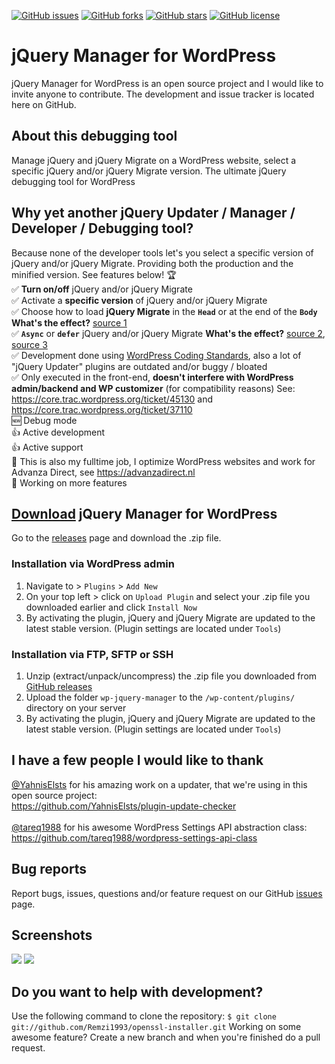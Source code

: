 [![GitHub issues](https://img.shields.io/github/issues/Remzi1993/wp-jquery-manager.svg)](https://github.com/Remzi1993/wp-jquery-manager/issues)
[![GitHub forks](https://img.shields.io/github/forks/Remzi1993/wp-jquery-manager.svg)](https://github.com/Remzi1993/wp-jquery-manager/network/members)
[![GitHub stars](https://img.shields.io/github/stars/Remzi1993/wp-jquery-manager.svg)](https://github.com/Remzi1993/wp-jquery-manager/stargazers)
[![GitHub license](https://img.shields.io/badge/license-GPLv3-blue.svg)](https://github.com/Remzi1993/wp-jquery-manager/blob/master/LICENSE)
# jQuery Manager for WordPress
jQuery Manager for WordPress is an open source project and I would like to invite anyone to contribute. The development and issue tracker is located here on GitHub.

## About this debugging tool
Manage jQuery and jQuery Migrate on a WordPress website, select a specific jQuery and/or jQuery Migrate version. The ultimate jQuery debugging tool for WordPress

## Why yet another jQuery Updater / Manager / Developer / Debugging tool?
Because none of the developer tools let's you select a specific version of jQuery and/or jQuery Migrate. Providing both the production and the minified version. See features below! :trophy:<br>
:white_check_mark: **Turn on/off** jQuery and/or jQuery Migrate<br>
:white_check_mark: Activate a **specific version** of jQuery and/or jQuery Migrate<br>
:white_check_mark: Choose how to load **jQuery Migrate** in the **`Head`** or at the end of the **`Body`** **What's the effect?** [source 1](https://flaviocopes.com/javascript-async-defer/)<br>
:white_check_mark: **`Async`** or **`defer`** jQuery and/or jQuery Migrate **What's the effect?** [source 2](https://www.growingwiththeweb.com/2014/02/async-vs-defer-attributes.html), [source 3](https://bitsofco.de/async-vs-defer/)<br>
:white_check_mark: Development done using [WordPress Coding Standards](https://make.wordpress.org/core/handbook/best-practices/coding-standards/), also a lot of "jQuery Updater" plugins are outdated and/or buggy / bloated<br>
:white_check_mark: Only executed in the front-end, **doesn't interfere with WordPress admin/backend and WP customizer** (for compatibility reasons) See: https://core.trac.wordpress.org/ticket/45130 and https://core.trac.wordpress.org/ticket/37110 <br>
:new: Debug mode<br>
:thumbsup: Active development<br>
:thumbsup: Active support<br>
:office: This is also my fulltime job, I optimize WordPress websites and work for Advanza Direct, see https://advanzadirect.nl <br>
:arrows_counterclockwise: Working on more features

## [Download](https://github.com/Remzi1993/wp-jquery-manager/releases) jQuery Manager for WordPress
Go to the [releases](https://github.com/Remzi1993/wp-jquery-manager/releases) page and download the .zip file.

### Installation via WordPress admin
1. Navigate to > `Plugins` > `Add New`
2. On your top left > click on `Upload Plugin` and select your .zip file you downloaded earlier and click `Install Now`
3. By activating the plugin, jQuery and jQuery Migrate are updated to the latest stable version. (Plugin settings are located under `Tools`)

### Installation via FTP, SFTP or SSH
1. Unzip (extract/unpack/uncompress) the .zip file you downloaded from [GitHub releases](https://github.com/Remzi1993/wp-jquery-manager/releases)
2. Upload the folder `wp-jquery-manager` to the `/wp-content/plugins/` directory on your server
3. By activating the plugin, jQuery and jQuery Migrate are updated to the latest stable version. (Plugin settings are located under `Tools`)

## I have a few people I would like to thank
[@YahnisElsts](https://github.com/YahnisElsts) for his amazing work on a updater, that we're using in this open source project:<br> https://github.com/YahnisElsts/plugin-update-checker <br><br>
[@tareq1988](https://github.com/tareq1988) for his awesome WordPress Settings API abstraction class:<br> https://github.com/tareq1988/wordpress-settings-api-class <br>

## Bug reports
Report bugs, issues, questions and/or feature request on our GitHub [issues](https://github.com/Remzi1993/wp-jquery-manager/issues) page.

## Screenshots
<img src="https://raw.githubusercontent.com/Remzi1993/wp-jquery-manager/master/assets/img/screenshot-1.jpg">
<img src="https://raw.githubusercontent.com/Remzi1993/wp-jquery-manager/master/assets/img/screenshot-2.jpg">

## Do you want to help with development?
Use the following command to clone the repository:
`$ git clone git://github.com/Remzi1993/openssl-installer.git`
Working on some awesome feature? Create a new branch and when you're finished do a pull request.
